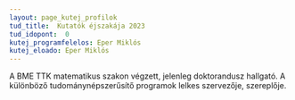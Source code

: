 ```yaml
---
layout: page_kutej_profilok
tud_title:  Kutatók éjszakája 2023
tud_idopont:  0
kutej_programfelelos: Eper Miklós
kutej_eloado: Eper Miklós
---
```


A BME TTK matematikus szakon végzett, jelenleg doktorandusz hallgató. A különböző tudománynépszerűsítő programok lelkes szervezője, szereplője.
